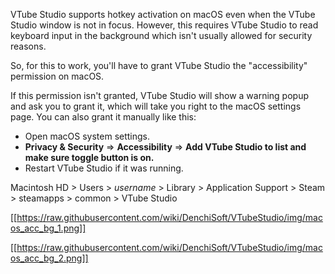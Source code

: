 VTube Studio supports hotkey activation on macOS even when the VTube Studio window is not in focus. However, this requires VTube Studio to read keyboard input in the background which isn't usually allowed for security reasons.

So, for this to work, you'll have to grant VTube Studio the "accessibility" permission on macOS.

If this permission isn't granted, VTube Studio will show a warning popup and ask you to grant it, which will take you right to the macOS settings page. You can also grant it manually like this:

* Open macOS system settings.
* **Privacy & Security**  =>  **Accessibility**  => **Add VTube Studio to list and make sure toggle button is on.**
* Restart VTube Studio if it was running.

Macintosh HD > Users > _username_ > Library > Application Support > Steam > steamapps > common > VTube Studio

[[https://raw.githubusercontent.com/wiki/DenchiSoft/VTubeStudio/img/macos_acc_bg_1.png]]

[[https://raw.githubusercontent.com/wiki/DenchiSoft/VTubeStudio/img/macos_acc_bg_2.png]]